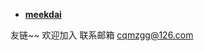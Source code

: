 - **[meekdai](https://blog.meekdai.com/)**

友链~~
欢迎加入
联系邮箱
[cqmzgg@126.com](cqmzgg@126.com)


<!--"script":" <script>"busuanzi_container_site_uv"="<span id='user-content-busuanzi_container_site_uv' style='display: inline;'> ❤️感谢第 <span id='user-content-busuanzi_value_site_uv'>42</span>小伙伴的 <span id='user-content-busuanzi_value_site_pv'>869</span>次访问关于页面。</span>"</script><style>"span[id^='user-content-']{display:inline!important}</style>" -->
